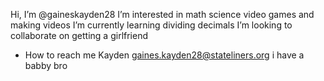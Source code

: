  Hi, I’m @gaineskayden28
 I’m interested in math science video games and making videos
 I’m currently learning dividing decimals
 I’m looking to collaborate on getting a girlfriend
- How to reach me Kayden gaines.kayden28@stateliners.org
i have a babby bro
